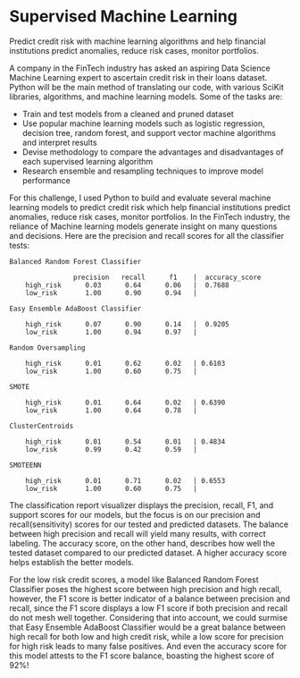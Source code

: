# Supervised Machine Learning
Predict credit risk with machine learning algorithms and help financial institutions predict anomalies, reduce risk cases, monitor portfolios.

A company in the FinTech industry has asked an aspiring Data Science Machine Learning expert to ascertain credit risk in their loans dataset. Python will be
the main method of translating our code, with various SciKit libraries, algorithms, and machine learning models. Some of the tasks are:

- Train and test models from a cleaned and pruned dataset
- Use popular machine learning models such as logistic regression, decision tree, random forest, and support vector machine algorithms and interpret results
- Devise methodology to compare the advantages and disadvantages of each supervised learning algorithm
- Research ensemble and resampling techniques to improve model performance

For this challenge, I used Python to build and evaluate several machine learning models to predict credit risk which help financial institutions
predict anomalies, reduce risk cases, monitor portfolios. In the FinTech industry, the reliance of Machine learning models generate insight on many questions 
and decisions. Here are the precision and recall scores for all the classifier tests:

```
Balanced Random Forest Classifier

                precision   recall      f1    |  accuracy_score
    high_risk      0.03      0.64      0.06   |  0.7688
    low_risk       1.00      0.90      0.94   |  

Easy Ensemble AdaBoost Classifier

    high_risk      0.07      0.90      0.14   |  0.9205
    low_risk       1.00      0.94      0.97   |  

Random Oversampling

    high_risk      0.01      0.62      0.02   | 0.6103
    low_risk       1.00      0.60      0.75   |    

SMOTE

    high_risk      0.01      0.64      0.02   | 0.6390
    low_risk       1.00      0.64      0.78   |

ClusterCentroids

    high_risk      0.01      0.54      0.01   | 0.4834
    low_risk       0.99      0.42      0.59   |

SMOTEENN

    high_risk      0.01      0.71      0.02   | 0.6553
    low_risk       1.00      0.60      0.75   |
```
The classification report visualizer displays the precision, recall, F1, and support scores for our models, but the focus is on our precision and 
recall(sensitivity) scores for our tested and predicted datasets. The balance between high precision and recall will yield many results, with correct
labeling. The accuracy score, on the other hand, describes how well the tested dataset compared to our predicted dataset. A higher accuracy score helps establish the better models.

For the low risk credit scores, a model like Balanced Random Forest Classifier poses the highest score between high precision and high recall,
however, the F1 score is better indicator of a balance between precision and recall, since the F1 score displays a low F1 score if both precision
and recall do not mesh well together. Considering that into account, we could surmise that Easy Ensemble AdaBoost Classifier would be a great balance
between high recall for both low and high credit risk, while a low score for precision for high risk leads to many false positives. And even the accuracy score for this model attests to the F1 score balance, boasting the highest score of 92%!




